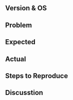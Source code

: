 ## Version & OS
<!--- Describe your environment -->

## Problem
<!--- What's your problem? -->

## Expected 
<!--- What did you expected to do/be? -->

## Actual
<!--- What happened to you? -->

## Steps to Reproduce
<!--- Did you execute other commands before peekabow? -->

## Discusstion
<!--- Tell us what peekabow should be -->
